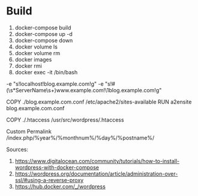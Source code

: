 # Build
1. docker-compose build
2. docker-compose up -d
3. docker-compose down
4. docker volume ls
5. docker volume rm <volumename>
6. docker images
7. docker rmi <imageid>
8. docker exec -it <containerid> /bin/bash

-e "s!localhost!blog.example.com!g"
-e "s!#(\s*ServerName\s+)www\.example\.com!\1blog.example.com!g"

COPY ./blog.example.com.conf /etc/apache2/sites-available
RUN a2ensite blog.example.com.conf

COPY ./.htaccess /usr/src/wordpress/.htaccess

Custom Permalink
/index.php/%year%/%monthnum%/%day%/%postname%/

Sources:
1. https://www.digitalocean.com/community/tutorials/how-to-install-wordpress-with-docker-compose
2. https://wordpress.org/documentation/article/administration-over-ssl/#using-a-reverse-proxy
3. https://hub.docker.com/_/wordpress